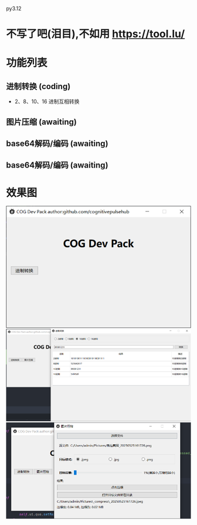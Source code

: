 
py3.12

# 不写了吧(泪目),不如用 https://tool.lu/

# 功能列表

## 进制转换 (coding)
- 2、8、10、16 进制互相转换

## 图片压缩 (awaiting)

## base64解码/编码 (awaiting)

## base64解码/编码 (awaiting)

# 效果图

<img src="./_static/1.png" />
<img src="./_static/2.png" />
<img src="./_static/3.png" />
